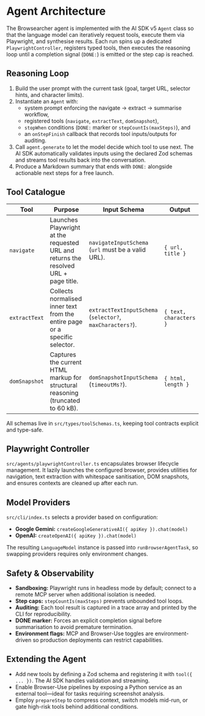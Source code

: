 # Agent Architecture

The Browsearcher agent is implemented with the AI SDK v5 `Agent` class so that the language model can iteratively request tools,
execute them via Playwright, and synthesise results. Each run spins up a dedicated `PlaywrightController`, registers typed tools,
then executes the reasoning loop until a completion signal (`DONE:`) is emitted or the step cap is reached.

## Reasoning Loop

1. Build the user prompt with the current task (goal, target URL, selector hints, and character limits).
2. Instantiate an `Agent` with:
   - system prompt enforcing the navigate → extract → summarise workflow,
   - registered tools (`navigate`, `extractText`, `domSnapshot`),
   - `stopWhen` conditions (`DONE:` marker or `stepCountIs(maxSteps)`), and
   - an `onStepFinish` callback that records tool inputs/outputs for auditing.
3. Call `agent.generate` to let the model decide which tool to use next. The AI SDK automatically validates inputs using the
   declared Zod schemas and streams tool results back into the conversation.
4. Produce a Markdown summary that ends with `DONE:` alongside actionable next steps for a free launch.

## Tool Catalogue

| Tool | Purpose | Input Schema | Output |
|------|---------|--------------|--------|
| `navigate` | Launches Playwright at the requested URL and returns the resolved URL + page title. | `navigateInputSchema` (`url` must be a valid URL). | `{ url, title }` |
| `extractText` | Collects normalised inner text from the entire page or a specific selector. | `extractTextInputSchema` (`selector?`, `maxCharacters?`). | `{ text, characters }` |
| `domSnapshot` | Captures the current HTML markup for structural reasoning (truncated to 60 kB). | `domSnapshotInputSchema` (`timeoutMs?`). | `{ html, length }` |

All schemas live in `src/types/toolSchemas.ts`, keeping tool contracts explicit and type-safe.

## Playwright Controller

`src/agents/playwrightController.ts` encapsulates browser lifecycle management. It lazily launches the configured browser,
provides utilities for navigation, text extraction with whitespace sanitisation, DOM snapshots, and ensures contexts are cleaned up
after each run.

## Model Providers

`src/cli/index.ts` selects a provider based on configuration:

- **Google Gemini:** `createGoogleGenerativeAI({ apiKey }).chat(model)`
- **OpenAI:** `createOpenAI({ apiKey }).chat(model)`

The resulting `LanguageModel` instance is passed into `runBrowserAgentTask`, so swapping providers requires only environment changes.

## Safety & Observability

- **Sandboxing:** Playwright runs in headless mode by default; connect to a remote MCP server when additional isolation is needed.
- **Step caps:** `stepCountIs(maxSteps)` prevents unbounded tool loops.
- **Auditing:** Each tool result is captured in a trace array and printed by the CLI for reproducibility.
- **DONE marker:** Forces an explicit completion signal before summarisation to avoid premature termination.
- **Environment flags:** MCP and Browser-Use toggles are environment-driven so production deployments can restrict capabilities.

## Extending the Agent

- Add new tools by defining a Zod schema and registering it with `tool({ ... })`. The AI SDK handles validation and streaming.
- Enable Browser-Use pipelines by exposing a Python service as an external tool—ideal for tasks requiring screenshot analysis.
- Employ `prepareStep` to compress context, switch models mid-run, or gate high-risk tools behind additional conditions.
